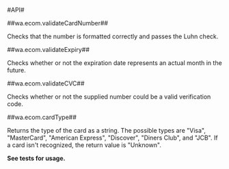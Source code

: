 #API#

##wa.ecom.validateCardNumber##

Checks that the number is formatted correctly and passes the Luhn check.

##wa.ecom.validateExpiry##

Checks whether or not the expiration date represents an actual month in the future.

##wa.ecom.validateCVC##

Checks whether or not the supplied number could be a valid verification code. 

##wa.ecom.cardType##

Returns the type of the card as a string. The possible types are "Visa", "MasterCard", "American Express", "Discover", "Diners Club", and "JCB". If a card isn't recognized, the return value is "Unknown".


**See tests for usage.**